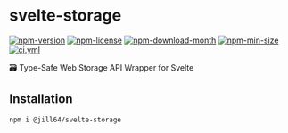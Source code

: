 <!----- BEGIN GHOST DOCS HEADER ----->

# svelte-storage

[![npm-version](https://img.shields.io/npm/v/@jill64/svelte-storage)](https://npmjs.com/package/@jill64/svelte-storage) [![npm-license](https://img.shields.io/npm/l/@jill64/svelte-storage)](https://npmjs.com/package/@jill64/svelte-storage) [![npm-download-month](https://img.shields.io/npm/dm/@jill64/svelte-storage)](https://npmjs.com/package/@jill64/svelte-storage) [![npm-min-size](https://img.shields.io/bundlephobia/min/@jill64/svelte-storage)](https://npmjs.com/package/@jill64/svelte-storage) [![ci.yml](https://github.com/jill64/svelte-storage/actions/workflows/ci.yml/badge.svg)](https://github.com/jill64/svelte-storage/actions/workflows/ci.yml)

🗃️ Type-Safe Web Storage API Wrapper for Svelte

## Installation

```sh
npm i @jill64/svelte-storage
```

<!----- END GHOST DOCS HEADER ----->
